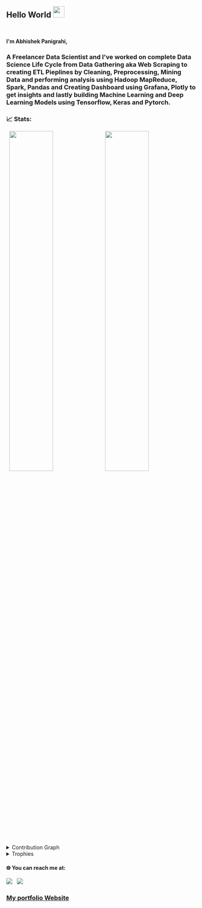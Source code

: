 ## Hello World <img src="https://raw.githubusercontent.com/MartinHeinz/MartinHeinz/master/wave.gif" width="30px"></h2><br>


**I'm Abhishek Panigrahi,**

### A **Freelancer Data Scientist** and I've worked on complete Data Science Life Cycle from Data Gathering aka Web Scraping to creating **ETL** Pieplines by Cleaning, Preprocessing, Mining Data and performing analysis using **Hadoop MapReduce, Spark, Pandas** and Creating Dashboard using **Grafana, Plotly** to get insights and lastly building **Machine Learning and Deep Learning** Models using **Tensorflow, Keras and Pytorch**.



### 📈 Stats:

<p align="left">
  <img width="48%" src="https://github-readme-stats.vercel.app/api?username=abhishek2chikun&show_icons=true&theme=tokyonight&count_private=true&include_all_commits=true" /> 
  <img width="48%" src="https://github-readme-streak-stats.herokuapp.com/?user=abhishek2chikun&theme=tokyonight" />
</p>

<details><summary>Contribution Graph</summary>
<p align="left">
<img width="90%" src="https://activity-graph.herokuapp.com/graph?username=abhishek2chikun&theme=xcode" /></p>
</details>


<details><summary>Trophies</summary>
<p align="left">
<img width=900 src="https://github-profile-trophy.vercel.app/?username=abhishek2chikun&column=7&theme=gruvbox&no-frame=true"/>
</details>

#### 🌐 You can reach me at: 

<a href="https://www.linkedin.com/in/abhishek2panigrahi/"><img src="https://img.shields.io/badge/LinkedIn-0077B5?style=for-the-badge&logo=linkedin&logoColor=white"></img></a>&nbsp;&nbsp; <a href="https://twitter.com/chiku2chikun"><img src="https://img.shields.io/badge/Twitter-1DA1F2?style=for-the-badge&logo=twitter&logoColor=white"></img></a>&nbsp;&nbsp;



### [My portfolio Website](https://abhishekpanigrahiportfolio.netlify.app/)
